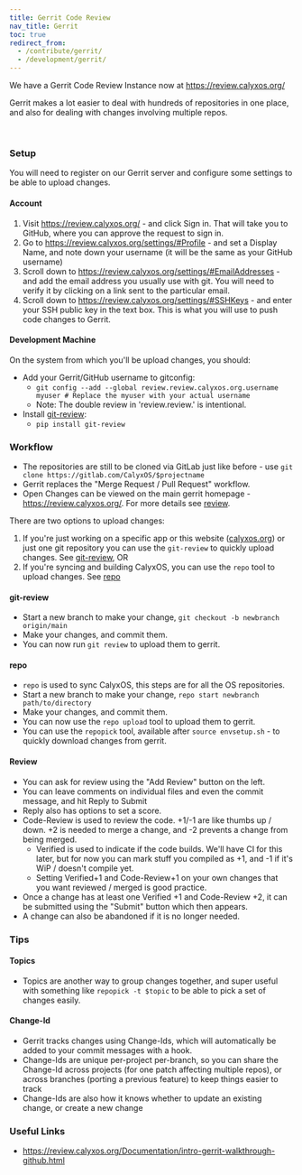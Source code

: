 ```yaml
---
title: Gerrit Code Review
nav_title: Gerrit
toc: true
redirect_from:
  - /contribute/gerrit/
  - /development/gerrit/
---
```


We have a Gerrit Code Review Instance now at <https://review.calyxos.org/>

Gerrit makes a lot easier to deal with hundreds of repositories in one place, and also for dealing with changes involving multiple repos.

<br>

### Setup
You will need to register on our Gerrit server and configure some settings to be able to upload changes.

#### Account
1. Visit <https://review.calyxos.org/> - and click Sign in. That will take you to GitHub, where you can approve the request to sign in.
2. Go to <https://review.calyxos.org/settings/#Profile> - and set a Display Name, and note down your username (it will be the same as your GitHub username)
3. Scroll down to <https://review.calyxos.org/settings/#EmailAddresses> - and add the email address you usually use with git. You will need to verify it by clicking on a link sent to the particular email.
4. Scroll down to <https://review.calyxos.org/settings/#SSHKeys> - and enter your SSH public key in the text box. This is what you will use to push code changes to Gerrit.

#### Development Machine
On the system from which you'll be upload changes, you should:
* Add your Gerrit/GitHub username to gitconfig:
  * `git config --add --global review.review.calyxos.org.username myuser # Replace the myuser with your actual username`
  * Note: The double review in 'review.review.' is intentional.
* Install [git-review](https://docs.openstack.org/infra/git-review/):
  * `pip install git-review`

### Workflow

* The repositories are still to be cloned via GitLab just like before - use `git clone https://gitlab.com/CalyxOS/$projectname`
* Gerrit replaces the "Merge Request / Pull Request" workflow.
* Open Changes can be viewed on the main gerrit homepage - <https://review.calyxos.org/>. For more details see [review](#review).

There are two options to upload changes:
1. If you're just working on a specific app or this website ([calyxos.org](https://gitlab.com/CalyxOS/calyxos.org)) or just one git repository you can use the `git-review` to quickly upload changes. See [git-review](#git-review), OR
2. If you're syncing and building CalyxOS, you can use the `repo` tool to upload changes. See [repo](#repo)

#### git-review
* Start a new branch to make your change, `git checkout -b newbranch origin/main`
* Make your changes, and commit them.
* You can now run `git review` to upload them to gerrit.

#### repo
* `repo` is used to sync CalyxOS, this steps are for all the OS repositories.
* Start a new branch to make your change, `repo start newbranch path/to/directory`
* Make your changes, and commit them.
* You can now use the `repo upload` tool to upload them to gerrit.
* You can use the `repopick` tool, available after `source envsetup.sh` - to quickly download changes from gerrit.

#### Review
* You can ask for review using the "Add Review" button on the left.
* You can leave comments on individual files and even the commit message, and hit Reply to Submit
* Reply also has options to set a score.
* Code-Review is used to review the code. +1/-1 are like thumbs up / down. +2 is needed to merge a change, and -2 prevents a change from being merged.
    * Verified is used to indicate if the code builds. We'll have CI for this later, but for now you can mark stuff you compiled as +1, and -1 if it's WiP / doesn't compile yet.
    * Setting Verified+1 and Code-Review+1 on your own changes that you want reviewed / merged is good practice.
* Once a change has at least one Verified +1 and Code-Review +2, it can be submitted using the "Submit" button which then appears.
* A change can also be abandoned if it is no longer needed.

### Tips

#### Topics
* Topics are another way to group changes together, and super useful with something like `repopick -t $topic` to be able to pick a set of changes easily.

#### Change-Id
* Gerrit tracks changes using Change-Ids, which will automatically be added to your commit messages with a hook.
* Change-Ids are unique per-project per-branch, so you can share the Change-Id across projects (for one patch affecting multiple repos), or across branches (porting a previous feature) to keep things easier to track
* Change-Ids are also how it knows whether to update an existing change, or create a new change

### Useful Links
* <https://review.calyxos.org/Documentation/intro-gerrit-walkthrough-github.html>
